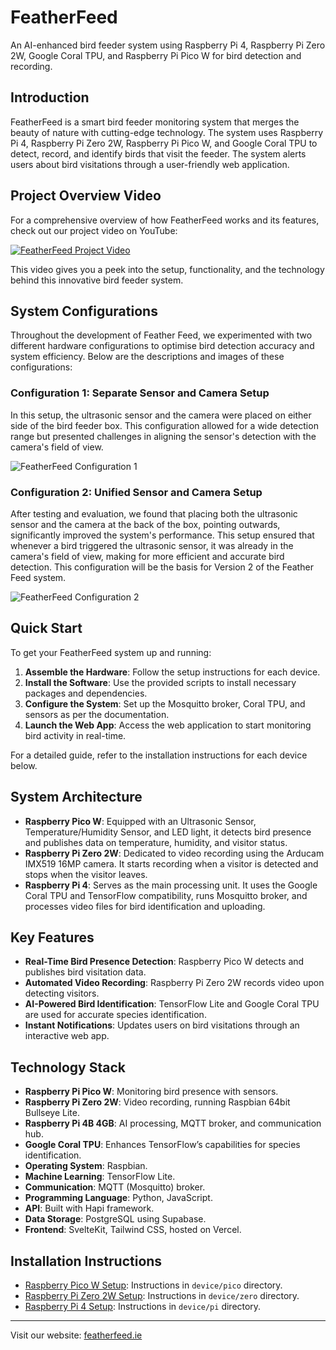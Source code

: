 # FeatherFeed

An AI-enhanced bird feeder system using Raspberry Pi 4, Raspberry Pi Zero 2W, Google Coral TPU, and Raspberry Pi Pico W for bird detection and recording.

## Introduction

FeatherFeed is a smart bird feeder monitoring system that merges the beauty of nature with cutting-edge technology. The system uses Raspberry Pi 4, Raspberry Pi Zero 2W, Raspberry Pi Pico W, and Google Coral TPU to detect, record, and identify birds that visit the feeder. The system alerts users about bird visitations through a user-friendly web application.

## Project Overview Video

For a comprehensive overview of how FeatherFeed works and its features, check out our project video on YouTube:

[![FeatherFeed Project Video](https://img.youtube.com/vi/ev2xdn1l5cQ/0.jpg)](https://www.youtube.com/watch?v=ev2xdn1l5cQ)

This video gives you a peek into the setup, functionality, and the technology behind this innovative bird feeder system.

## System Configurations

Throughout the development of Feather Feed, we experimented with two different hardware configurations to optimise bird detection accuracy and system efficiency. Below are the descriptions and images of these configurations:

### Configuration 1: Separate Sensor and Camera Setup

In this setup, the ultrasonic sensor and the camera were placed on either side of the bird feeder box. This configuration allowed for a wide detection range but presented challenges in aligning the sensor's detection with the camera's field of view.

![FeatherFeed Configuration 1](feeder-config1.jpg)

### Configuration 2: Unified Sensor and Camera Setup

After testing and evaluation, we found that placing both the ultrasonic sensor and the camera at the back of the box, pointing outwards, significantly improved the system's performance. This setup ensured that whenever a bird triggered the ultrasonic sensor, it was already in the camera's field of view, making for more efficient and accurate bird detection. This configuration will be the basis for Version 2 of the Feather Feed system.

![FeatherFeed Configuration 2](feeder-config2.jpg)


## Quick Start

To get your FeatherFeed system up and running:

1. **Assemble the Hardware**: Follow the setup instructions for each device.
2. **Install the Software**: Use the provided scripts to install necessary packages and dependencies.
3. **Configure the System**: Set up the Mosquitto broker, Coral TPU, and sensors as per the documentation.
4. **Launch the Web App**: Access the web application to start monitoring bird activity in real-time.

For a detailed guide, refer to the installation instructions for each device below.

## System Architecture

- **Raspberry Pico W**: Equipped with an Ultrasonic Sensor, Temperature/Humidity Sensor, and LED light, it detects bird presence and publishes data on temperature, humidity, and visitor status.
- **Raspberry Pi Zero 2W**: Dedicated to video recording using the Arducam IMX519 16MP camera. It starts recording when a visitor is detected and stops when the visitor leaves.
- **Raspberry Pi 4**: Serves as the main processing unit. It uses the Google Coral TPU and TensorFlow compatibility, runs Mosquitto broker, and processes video files for bird identification and uploading.

## Key Features

- **Real-Time Bird Presence Detection**: Raspberry Pico W detects and publishes bird visitation data.
- **Automated Video Recording**: Raspberry Pi Zero 2W records video upon detecting visitors.
- **AI-Powered Bird Identification**: TensorFlow Lite and Google Coral TPU are used for accurate species identification.
- **Instant Notifications**: Updates users on bird visitations through an interactive web app.

## Technology Stack

- **Raspberry Pi Pico W**: Monitoring bird presence with sensors.
- **Raspberry Pi Zero 2W**: Video recording, running Raspbian 64bit Bullseye Lite.
- **Raspberry Pi 4B 4GB**: AI processing, MQTT broker, and communication hub.
- **Google Coral TPU**: Enhances TensorFlow’s capabilities for species identification.
- **Operating System**: Raspbian.
- **Machine Learning**: TensorFlow Lite.
- **Communication**: MQTT (Mosquitto) broker.
- **Programming Language**: Python, JavaScript.
- **API**: Built with Hapi framework.
- **Data Storage**: PostgreSQL using Supabase.
- **Frontend**: SvelteKit, Tailwind CSS, hosted on Vercel.

## Installation Instructions

- [Raspberry Pico W Setup](device/pico/README.md): Instructions in `device/pico` directory.
- [Raspberry Pi Zero 2W Setup](device/zero/README.md): Instructions in `device/zero` directory.
- [Raspberry Pi 4 Setup](device/pi/README.md): Instructions in `device/pi` directory.

---

Visit our website: [featherfeed.ie](http://featherfeed.ie)

